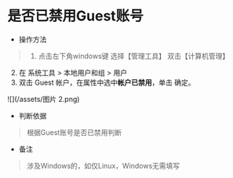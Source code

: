 # 是否已禁用Guest账号

- 操作方法
> 1. 点击左下角windows键 选择【管理工具】 双击【计算机管理】
  2. 在 系统工具 > 本地用户和组 > 用户 
  3. 双击 Guest 帐户，在属性中选中**帐户已禁用**，单击 确定。
  
![](/assets/图片 2.png)


- 判断依据
> 根据Guest账号是否已禁用判断

- 备注
> 涉及Windows的，如仅Linux，Windows无需填写



